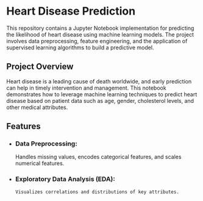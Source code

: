 # Heart Disease Prediction
 This repository contains a Jupyter Notebook implementation for predicting the likelihood of heart disease using machine learning models. The project involves data preprocessing, feature engineering, and the application of supervised learning algorithms to build a predictive model.
 ## Project Overview
  Heart disease is a leading cause of death worldwide, and early prediction can help in timely intervention and management. This notebook demonstrates how to leverage machine learning techniques to predict heart disease based on patient data such as age, gender, cholesterol levels, and other medical attributes.
 ## Features
  * ### Data Preprocessing:
     Handles missing values, encodes categorical features, and scales numerical features.
  * ### Exploratory Data Analysis (EDA):
        Visualizes correlations and distributions of key attributes.
